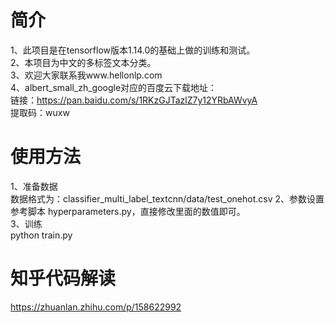 # 简介
1、此项目是在tensorflow版本1.14.0的基础上做的训练和测试。  
2、本项目为中文的多标签文本分类。  
3、欢迎大家联系我www.hellonlp.com  
4、albert_small_zh_google对应的百度云下载地址：  
   链接：https://pan.baidu.com/s/1RKzGJTazlZ7y12YRbAWvyA  
   提取码：wuxw  
 
 # 使用方法
 1、准备数据  
 数据格式为：classifier_multi_label_textcnn/data/test_onehot.csv
 2、参数设置  
 参考脚本 hyperparameters.py，直接修改里面的数值即可。  
 3、训练  
 python train.py  
 
 # 知乎代码解读
https://zhuanlan.zhihu.com/p/158622992
